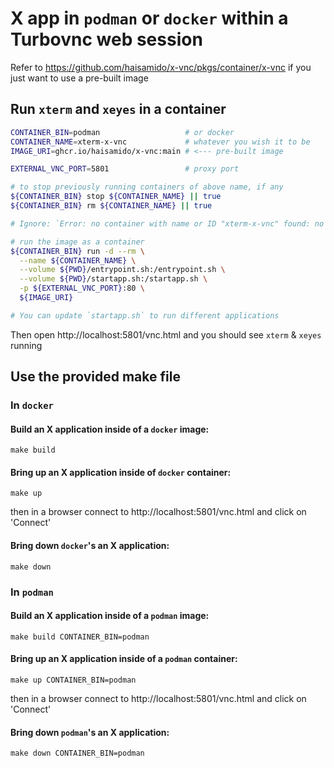# X app in `podman` or `docker` within a Turbovnc web session

Refer to https://github.com/haisamido/x-vnc/pkgs/container/x-vnc if you just want to use a pre-built image

## Run `xterm` and `xeyes` in a container

```bash
CONTAINER_BIN=podman                   # or docker
CONTAINER_NAME=xterm-x-vnc             # whatever you wish it to be
IMAGE_URI=ghcr.io/haisamido/x-vnc:main # <--- pre-built image

EXTERNAL_VNC_PORT=5801                 # proxy port

# to stop previously running containers of above name, if any
${CONTAINER_BIN} stop ${CONTAINER_NAME} || true
${CONTAINER_BIN} rm ${CONTAINER_NAME} || true

# Ignore: `Error: no container with name or ID "xterm-x-vnc" found: no such container`

# run the image as a container
${CONTAINER_BIN} run -d --rm \
  --name ${CONTAINER_NAME} \
  --volume ${PWD}/entrypoint.sh:/entrypoint.sh \
  --volume ${PWD}/startapp.sh:/startapp.sh \
  -p ${EXTERNAL_VNC_PORT}:80 \
  ${IMAGE_URI}

# You can update `startapp.sh` to run different applications

```

Then open http://localhost:5801/vnc.html and you should see `xterm` & `xeyes` running

## Use the provided make file

### In `docker`

#### Build an X application inside of a `docker` image:

`make build`

#### Bring up an X application inside of `docker` container:

`make up`

then in a browser connect to http://localhost:5801/vnc.html and click on 'Connect'

#### Bring down `docker`'s an X application:

`make down`

### In `podman`

#### Build an X application inside of a `podman` image:

`make build CONTAINER_BIN=podman`

#### Bring up an X application inside of a `podman` container:

`make up CONTAINER_BIN=podman`

then in a browser connect to http://localhost:5801/vnc.html and click on 'Connect'

#### Bring down `podman`'s an X application:

`make down CONTAINER_BIN=podman`
